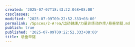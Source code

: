 ```yaml
---
created: '2025-07-07T18:43:22.068+08:00'
cssclasses: ''
modified: '2025-07-09T00:22:52.333+08:00'
permalink: /Spaces/2-Area/运动健康/力量训练动作库/悬垂举腿.md
publish: true
published: '2025-07-09T00:22:52.333+08:00'
title: 悬垂举腿
---
```

